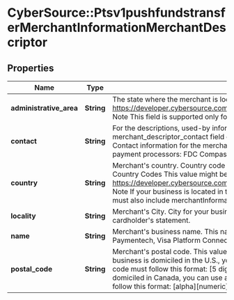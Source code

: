 # CyberSource::Ptsv1pushfundstransferMerchantInformationMerchantDescriptor

## Properties
Name | Type | Description | Notes
------------ | ------------- | ------------- | -------------
**administrative_area** | **String** | The state where the merchant is located.  See https://developer.cybersource.com/library/documentation/sbc/quickref/states_and_provinces.pdf  Note This field is supported only for businesses located in the U.S. or Canada.  | [optional] 
**contact** | **String** | For the descriptions, used-by information, data types, and lengths for these fields, see merchant_descriptor_contact field description in Credit Card Services Using the SCMP API.--&gt; Contact information for the merchant.  Note These are the maximum data lengths for the following payment processors:  FDC Compass (13) Chase Paymentech (13).  | [optional] 
**country** | **String** | Merchant&#39;s country.  Country code for your business location. Use the ISO Standard Alpha Country Codes This value might be displayed on the cardholder&#39;s statement.  See https://developer.cybersource.com/library/documentation/sbc/quickref/countries_alpha_list.pdf  Note If your business is located in the U.S. or Canada and you include this field in a request, you must also include merchantInformation.merchantDescriptor.administrativeArea.  | [optional] 
**locality** | **String** | Merchant&#39;s City.  City for your business location. This value might be displayed on the cardholder&#39;s statement.  | [optional] 
**name** | **String** | Merchant&#39;s business name. This name is displayed on the cardholder&#39;s statement.  Chase Paymentech, Visa Platform Connect: length 22  | [optional] 
**postal_code** | **String** | Merchant&#39;s postal code. This value might be displayed on the cardholder&#39;s statement.  If your business is domiciled in the U.S., you can use a 5-digit or 9-digit postal code. A 9-digit postal code must follow this format: [5 digits][dash][4 digits] Example: 12345-6789  If your business is domiciled in Canada, you can use a 6-digit or 9-digit postal code. A 6-digit postal code must follow this format: [alpha][numeric][alpha][space] [numeric][alpha][numeric] Example: A1B 2C3  | [optional] 


